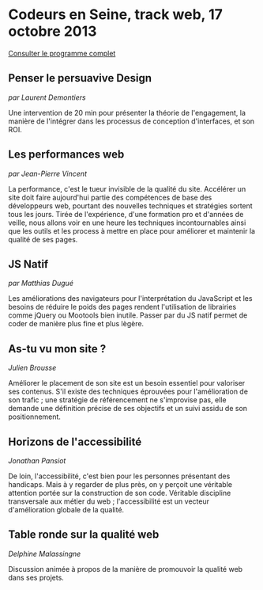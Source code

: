 # Codeurs en Seine, track web, 17 octobre 2013

[Consulter le programme complet](http://www.codeursenseine.com/2013/agenda-static.html)

## Penser le persuavive Design

*par Laurent Demontiers*

Une intervention de 20 min pour présenter la théorie de l'engagement, la manière de l'intégrer dans les processus de conception d'interfaces, et son ROI.

## Les performances web

*par Jean-Pierre Vincent*

La performance, c'est le tueur invisible de la qualité du site. Accélérer un site doit faire aujourd'hui partie des compétences de base des développeurs web, pourtant des nouvelles techniques et stratégies sortent tous les jours.
Tirée de l'expérience, d'une formation pro et d'années de veille, nous allons voir en une heure les techniques incontournables ainsi que les outils et les process à mettre en place pour améliorer et maintenir la qualité de ses pages.

## JS Natif

*par Matthias Dugué*

Les améliorations des navigateurs pour l'interprétation du JavaScript et les besoins de réduire le poids des pages rendent l'utilisation de librairies comme jQuery ou Mootools bien inutile. Passer par du JS natif permet de coder de manière plus fine et plus lègère.

## As-tu vu mon site ?

*Julien Brousse*

Améliorer le placement de son site est un besoin essentiel pour valoriser ses contenus. S'il existe des techniques éprouvées pour l'amélioration de son trafic ; une stratégie de référencement ne s'improvise pas, elle demande une définition précise de ses objectifs et un suivi assidu de son positionnement.

## Horizons de l'accessibilité

*Jonathan Pansiot*

De loin, l'accessibilité, c'est bien pour les personnes présentant des handicaps. Mais à y regarder de plus près, on y perçoit une véritable attention portée sur la construction de son code. Véritable discipline transversale aux métier du web ; l'accessibilité est un vecteur d'amélioration globale de la qualité.

## Table ronde sur la qualité web

*Delphine Malassingne*

Discussion animée à propos de la manière de promouvoir la qualité web dans ses projets.